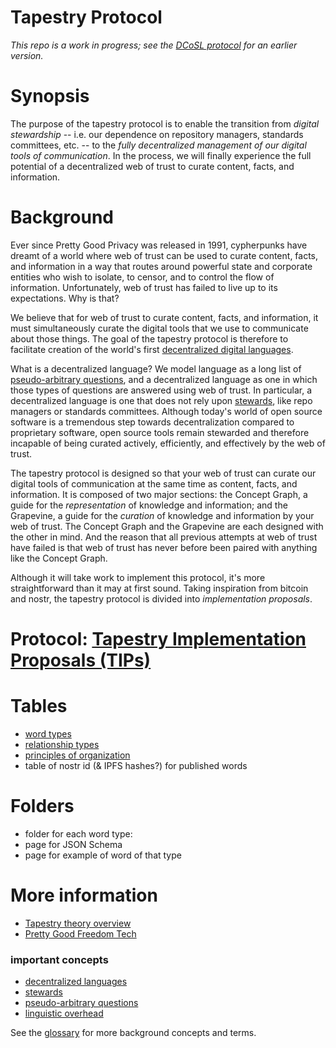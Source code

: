 Tapestry Protocol
=====

*This repo is a work in progress; see the [DCoSL protocol](https://github.com/wds4/DCoSL) for an earlier version.*

# Synopsis

The purpose of the tapestry protocol is to enable the transition from *digital stewardship* -- i.e. our dependence on repository managers, standards committees, etc. -- to the *fully decentralized management of our digital tools of communication*. In the process, we will finally experience the full potential of a decentralized web of trust to curate content, facts, and information.

# Background

Ever since Pretty Good Privacy was released in 1991, cypherpunks have dreamt of a world where web of trust can be used to curate content, facts, and information in a way that routes around powerful state and corporate entities who wish to isolate, to censor, and to control the flow of information. Unfortunately, web of trust has failed to live up to its expectations. Why is that?

We believe that for web of trust to curate content, facts, and information, it must simultaneously curate the digital tools that we use to communicate about those things. The goal of the tapestry protocol is therefore to facilitate creation of the world's first [decentralized digital languages](https://github.com/wds4/tapestry-protocol/blob/main/glossary/decentralizedLanguage.md).

What is a decentralized language? We model language as a long list of [pseudo-arbitrary questions](https://github.com/wds4/tapestry-protocol/blob/main/glossary/pseudoArbitrary.md), and a decentralized language as one in which those types of questions are answered using web of trust. In particular, a decentralized language is one that does not rely upon [stewards](https://github.com/wds4/tapestry-protocol/blob/main/glossary/steward.md), like repo managers or standards committees. Although today's world of open source software is a tremendous step towards decentralization compared to proprietary software, open source tools remain stewarded and therefore incapable of being curated actively, efficiently, and effectively by the web of trust.

The tapestry protocol is designed so that your web of trust can curate our digital tools of communication at the same time as content, facts, and information. It is composed of two major sections: the Concept Graph, a guide for the *representation* of knowledge and information; and the Grapevine, a guide for the *curation* of knowledge and information by your web of trust. The Concept Graph and the Grapevine are each designed with the other in mind. And the reason that all previous attempts at web of trust have failed is that web of trust has never before been paired with anything like the Concept Graph.

Although it will take work to implement this protocol, it's more straightforward than it may at first sound. Taking inspiration from bitcoin and nostr, the tapestry protocol is divided into *implementation proposals*.

# Protocol: [Tapestry Implementation Proposals (TIPs)](https://github.com/wds4/tapestry-protocol/blob/main/tips/README.md)

# Tables

- [word types](tables/wordTypes.md)
- [relationship types](tables/relationshipTypes.md)
- [principles of organization](tables/principlesOfOrganization.md)
- table of nostr id (& IPFS hashes?) for published words

# Folders
- folder for each word type: 
- page for JSON Schema 
- page for example of word of that type

# More information

- [Tapestry theory overview](https://github.com/wds4/tapestry-protocol/blob/main/tapestry-theory/README.md)
- [Pretty Good Freedom Tech](pgf.tech)
### important concepts
- [decentralized languages](https://github.com/wds4/tapestry-protocol/blob/main/glossary/decentralizedLanguage.md)
- [stewards](https://github.com/wds4/tapestry-protocol/blob/main/glossary/steward.md)
- [pseudo-arbitrary questions](https://github.com/wds4/tapestry-protocol/blob/main/glossary/pseudoArbitrary.md)
- [linguistic overhead](https://github.com/wds4/tapestry-protocol/blob/main/glossary/linguisticOverhead.md)

See the [glossary](https://github.com/wds4/tapestry-protocol/blob/main/glossary) for more background concepts and terms.
